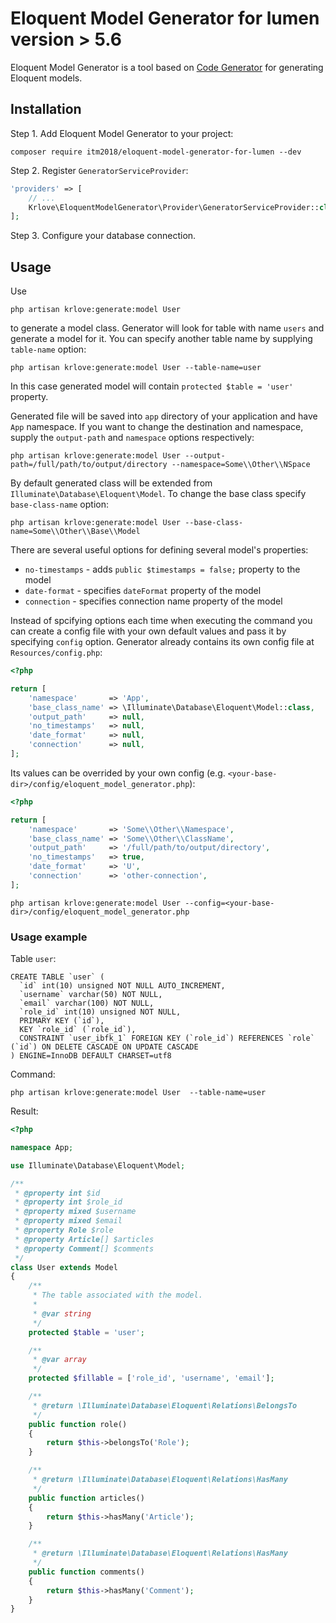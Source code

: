 # Eloquent Model Generator for lumen version > 5.6

Eloquent Model Generator is a tool based on [Code Generator](https://github.com/krlove/code-generator) for generating Eloquent models.

## Installation
Step 1. Add Eloquent Model Generator to your project:
```
composer require itm2018/eloquent-model-generator-for-lumen --dev
```
Step 2. Register `GeneratorServiceProvider`:
```php
'providers' => [
    // ...
    Krlove\EloquentModelGenerator\Provider\GeneratorServiceProvider::class,
];
```
Step 3. Configure your database connection.

## Usage
Use
```
php artisan krlove:generate:model User
```
to generate a model class. Generator will look for table with name `users` and generate a model for it. You can specify another table name by supplying `table-name` option:
```
php artisan krlove:generate:model User --table-name=user
```
In this case generated model will contain `protected $table = 'user'` property.

Generated file will be saved into `app` directory of your application and have `App` namespace. If you want to change the destination and namespace, supply the `output-path` and `namespace` options respectively:
```
php artisan krlove:generate:model User --output-path=/full/path/to/output/directory --namespace=Some\\Other\\NSpace
```
By default generated class will be extended from `Illuminate\Database\Eloquent\Model`. To change the base class specify `base-class-name` option:
```
php artisan krlove:generate:model User --base-class-name=Some\\Other\\Base\\Model
```
There are several useful options for defining several model's properties:
- `no-timestamps` - adds `public $timestamps = false;` property to the model
- `date-format` - specifies `dateFormat` property of the model
- `connection` - specifies connection name property of the model

Instead of spcifying options each time when executing the command you can create a config file with your own default values and pass it by specifying `config` option. Generator already contains its own config file at `Resources/config.php`:
```php
<?php

return [
    'namespace'       => 'App',
    'base_class_name' => \Illuminate\Database\Eloquent\Model::class,
    'output_path'     => null,
    'no_timestamps'   => null,
    'date_format'     => null,
    'connection'      => null,
];
```
Its values can be overrided by your own config (e.g. `<your-base-dir>/config/eloquent_model_generator.php`):
```php
<?php

return [
    'namespace'       => 'Some\\Other\\Namespace',
    'base_class_name' => 'Some\\Other\\ClassName',
    'output_path'     => '/full/path/to/output/directory',
    'no_timestamps'   => true,
    'date_format'     => 'U',
    'connection'      => 'other-connection',
];
```
```
php artisan krlove:generate:model User --config=<your-base-dir>/config/eloquent_model_generator.php
```
### Usage example
Table `user`:
```mysql
CREATE TABLE `user` (
  `id` int(10) unsigned NOT NULL AUTO_INCREMENT,
  `username` varchar(50) NOT NULL,
  `email` varchar(100) NOT NULL,
  `role_id` int(10) unsigned NOT NULL,
  PRIMARY KEY (`id`),
  KEY `role_id` (`role_id`),
  CONSTRAINT `user_ibfk_1` FOREIGN KEY (`role_id`) REFERENCES `role` (`id`) ON DELETE CASCADE ON UPDATE CASCADE
) ENGINE=InnoDB DEFAULT CHARSET=utf8
```
Command:
```
php artisan krlove:generate:model User  --table-name=user
```
Result:
```php
<?php

namespace App;

use Illuminate\Database\Eloquent\Model;

/**
 * @property int $id
 * @property int $role_id
 * @property mixed $username
 * @property mixed $email
 * @property Role $role
 * @property Article[] $articles
 * @property Comment[] $comments
 */
class User extends Model
{
    /**
     * The table associated with the model.
     *
     * @var string
     */
    protected $table = 'user';

    /**
     * @var array
     */
    protected $fillable = ['role_id', 'username', 'email'];

    /**
     * @return \Illuminate\Database\Eloquent\Relations\BelongsTo
     */
    public function role()
    {
        return $this->belongsTo('Role');
    }

    /**
     * @return \Illuminate\Database\Eloquent\Relations\HasMany
     */
    public function articles()
    {
        return $this->hasMany('Article');
    }

    /**
     * @return \Illuminate\Database\Eloquent\Relations\HasMany
     */
    public function comments()
    {
        return $this->hasMany('Comment');
    }
}
```
